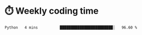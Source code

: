 
# :stopwatch: Weekly coding time 
<!--START_SECTION:waka-->
```text
Python   4 mins          ████████████████████████░   96.60 % 
```
<!--END_SECTION:waka-->


<!-- <p> <img src="https://github-readme-stats.vercel.app/api?username=cozgerest&show_icons=true&hide_border=false" />  </p> -->

